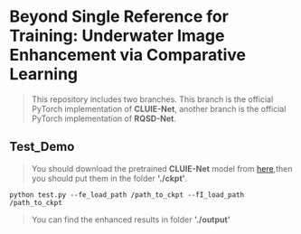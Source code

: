 # Beyond Single Reference for Training: Underwater Image Enhancement via Comparative Learning
>This repository includes two branches. This branch is the official PyTorch implementation of **CLUIE-Net**, another branch is the official PyTorch implementation of **RQSD-Net**.
## Test_Demo
>You should download the pretrained **CLUIE-Net** model from [here](https://drive.google.com/drive/folders/1uecaMgi3hqUy6PXIUUqAJaxkFNPLosAL?usp=sharing),then you should put them in the folder  **'./ckpt'**.
```
python test.py --fe_load_path /path_to_ckpt --fI_load_path /path_to_ckpt 
```
>You can find the enhanced results in folder **'./output'**

